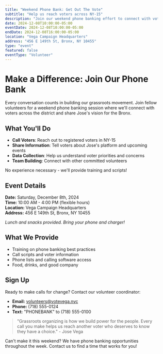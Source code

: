 ```yaml
---
title: "Weekend Phone Bank: Get Out The Vote"
subtitle: "Help us reach voters across NY-15"
description: "Join our weekend phone banking effort to connect with voters and share Jose Vega's message of change."
date: 2024-12-08T10:00:00-05:00
eventDate: 2024-12-08T10:00:00-05:00
endDate: 2024-12-08T16:00:00-05:00
location: "Vega Campaign Headquarters"
address: "456 E 149th St, Bronx, NY 10455"
type: "event"
featured: false
eventType: "Volunteer"
---
```


# Make a Difference: Join Our Phone Bank

Every conversation counts in building our grassroots movement. Join fellow volunteers for a weekend phone banking session where we'll connect with voters across the district and share Jose's vision for the Bronx.

## What You'll Do

- **Call Voters**: Reach out to registered voters in NY-15
- **Share Information**: Tell voters about Jose's platform and upcoming events
- **Data Collection**: Help us understand voter priorities and concerns
- **Team Building**: Connect with other committed volunteers

No experience necessary - we'll provide training and scripts!

## Event Details

**Date:** Saturday, December 8th, 2024  
**Time:** 10:00 AM - 4:00 PM (flexible hours)  
**Location:** Vega Campaign Headquarters  
**Address:** 456 E 149th St, Bronx, NY 10455  

*Lunch and snacks provided. Bring your phone and charger!*

## What We Provide

- Training on phone banking best practices
- Call scripts and voter information
- Phone lists and calling software access
- Food, drinks, and good company

## Sign Up

Ready to make calls for change? Contact our volunteer coordinator:
- **Email:** volunteers@votevega.nyc
- **Phone:** (718) 555-0124
- **Text:** "PHONEBANK" to (718) 555-0100

> "Grassroots organizing is how we build power for the people. Every call you make helps us reach another voter who deserves to know they have a choice." - Jose Vega

Can't make it this weekend? We have phone banking opportunities throughout the week. Contact us to find a time that works for you!
